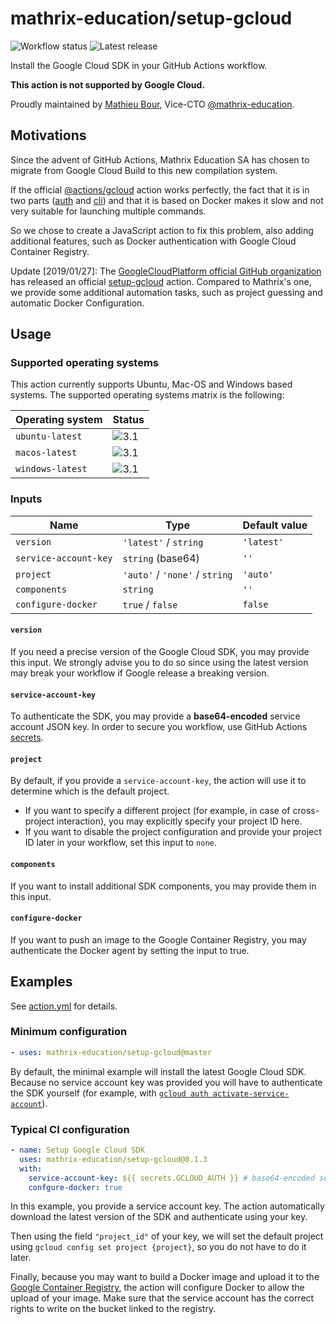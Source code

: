 # mathrix-education/setup-gcloud

![Workflow status][workflow]
![Latest release][latest-release]

[workflow]: https://img.shields.io/github/workflow/status/mathrix-education/setup-gcloud/Tests?style=flat-square
[latest-release]: https://img.shields.io/github/v/release/mathrix-education/setup-gcloud?label=latest%20release&style=flat-square

Install the Google Cloud SDK in your GitHub Actions workflow.

**This action is not supported by Google Cloud.**

Proudly maintained by [Mathieu Bour][1.1], Vice-CTO [@mathrix-education][1.2].

[1.1]: https://github.com/mathieu-bour
[1.2]: https://github.com/mathrix-education

## Motivations
Since the advent of GitHub Actions, Mathrix Education SA has chosen to migrate from Google Cloud Build to this new
compilation system.

If the official [@actions/gcloud][2.1] action works perfectly, the fact that it is in two parts ([auth][2.2] and
[cli][2.3]) and that it is based on Docker makes it slow and not very suitable for launching multiple commands.

So we chose to create a JavaScript action to fix this problem, also adding additional features, such as Docker
authentication with Google Cloud Container Registry.

Update [2019/01/27]: The [GoogleCloudPlatform official GitHub organization][2.4] has released an official
[setup-gcloud][2.5] action. Compared to Mathrix's one, we provide some additional automation tasks, such as project
guessing and automatic Docker Configuration.

[2.1]: https://github.com/actions/gcloud
[2.2]: https://github.com/actions/gcloud/tree/master/auth
[2.3]: https://github.com/actions/gcloud/tree/master/cli
[2.4]: https://github.com/GoogleCloudPlatform
[2.5]: https://github.com/GoogleCloudPlatform/github-actions/tree/master/setup-gcloud


## Usage
### Supported operating systems
This action currently supports Ubuntu, Mac-OS and Windows based systems. The supported operating systems matrix is
the following:

| Operating system | Status |
|------------------|-------|
| `ubuntu-latest`  | ![3.1] |
| `macos-latest`   | ![3.1] |
| `windows-latest` | ![3.1] |

[3.1]: https://img.shields.io/badge/status-supported-brightgreen

### Inputs
| Name                  | Type                           | Default value |
|-----------------------|--------------------------------|---------------|
| `version`             | `'latest'` / `string`          | `'latest'`    |
| `service-account-key` | `string` (base64)              | `''`          |
| `project`             | `'auto'` / `'none'` / `string` | `'auto'`      |
| `components`          | `string`                       | `''`          |
| `configure-docker`    | `true` / `false`               | `false`       |

#### `version`
If you need a precise version of the Google Cloud SDK, you may provide this input. We strongly advise you to do so
since using the latest version may break your workflow if Google release a breaking version.

#### `service-account-key`
To authenticate the SDK, you may provide a **base64-encoded** service account JSON key. In order to secure you workflow,
use GitHub Actions [secrets][3.3].

[3.3]: https://help.github.com/en/actions/automating-your-workflow-with-github-actions/creating-and-using-encrypted-secrets

#### `project`
By default, if you provide a `service-account-key`, the action will use it to determine which is the default project.

- If you want to specify a different project (for example, in case of cross-project interaction), you may explicitly
specify your project ID here.
- If you want to disable the project configuration and provide your project ID later in your workflow, set this input
to `none`.

#### `components`
If you want to install additional SDK components, you may provide them in this input.

#### `configure-docker`
If you want to push an image to the Google Container Registry, you may authenticate the Docker agent by setting the
input to true. 


## Examples
See [action.yml](action.yml) for details.

### Minimum configuration
```yaml
- uses: mathrix-education/setup-gcloud@master
```
By default, the minimal example will install the latest Google Cloud SDK. Because no service account key was provided
you will have to authenticate the SDK yourself (for example, with [`gcloud auth activate-service-account`][4.1]).

[4.1]: https://cloud.google.com/sdk/gcloud/reference/auth/activate-service-account


### Typical CI configuration
```yaml
- name: Setup Google Cloud SDK
  uses: mathrix-education/setup-gcloud@0.1.3
  with:
    service-account-key: ${{ secrets.GCLOUD_AUTH }} # base64-encoded service account JSON key
    confgure-docker: true
```
In this example, you provide a service account key. The action automatically download the latest version of the SDK and
authenticate using your key.

Then using the field `"project_id"` of your key, we will set the default project using
`gcloud config set project {project}`, so you do not have to do it later.

Finally, because you may want to build a Docker image and upload it to the [Google Container Registry][4.2], the action
will configure Docker to allow the upload of your image. Make sure that the service account has the correct rights to
write on the bucket linked to the registry.

[4.2]: https://cloud.google.com/container-registry/
